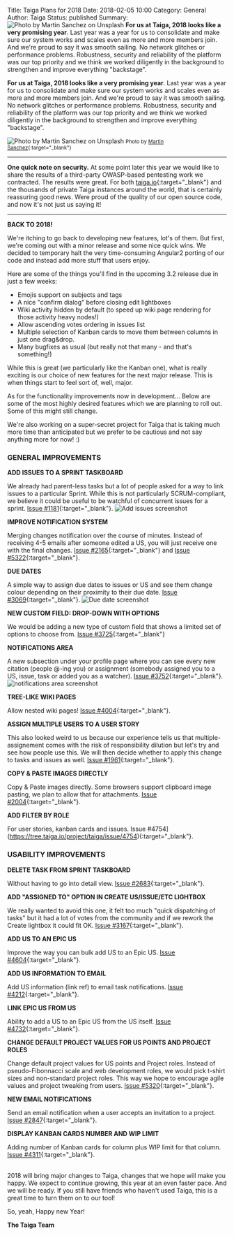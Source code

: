Title: Taiga Plans for 2018
Date: 2018-02-05 10:00
Category: General
Author: Taiga
Status: published
Summary: ![Photo by Martin Sanchez on Unsplash]({filename}/images/2018-02-05_taiga_plans_2018/martin-sanchez-396165.jpg "Photo by Martin Sanchez on Unsplash") **For us at Taiga, 2018 looks like a very promising year**. Last year was a year for us to consolidate and make sure our system works and scales even as more and more members join. And we're proud to say it was smooth sailing. No network glitches or performance problems. Robustness, security and reliability of the platform was our top priority and we think we worked diligently in the background to strengthen and improve everything "backstage".

**For us at Taiga, 2018 looks like a very promising year**. Last year was a year for us to consolidate and make sure our system works and scales even as more and more members join. And we're proud to say it was smooth sailing. No network glitches or performance problems. Robustness, security and reliability of the platform was our top priority and we think we worked diligently in the background to strengthen and improve everything "backstage".

![Photo by Martin Sanchez on Unsplash]({filename}/images/2018-02-05_taiga_plans_2018/martin-sanchez-396165.jpg "Photo by Martin Sanchez on Unsplash")
<small>Photo by [Martin Sanchez](https://unsplash.com/photos/MD6E2Sv__iA?utm_source=unsplash&utm_medium=referral&utm_content=creditCopyText){:target="_blank"}</small>

--------------------------------------------------------------------------

**One quick note on security.** At some point later this year we would like to share the results of a third-party OWASP-based pentesting work we contracted. The results were great. For both [taiga.io](http://taiga.io/){:target="_blank"} and the thousands of private Taiga instances around the world, that is certainly reassuring good news. Were proud of the quality of our open source code, and now it's not just us saying it!

--------------------------------------------------------------------------

**BACK TO 2018!**

We're itching to go back to developing new features, lot's of them. But first, we're coming out with a minor release and  some nice quick wins. We decided to temporary halt the very time-consuming Angular2 porting of our code and instead add more stuff that users enjoy.

Here are some of the things you'll find in the upcoming 3.2 release due in just a few weeks:

 * Emojis support on subjects and tags
 * A nice "confirm dialog" before closing edit lightboxes
 * Wiki activity  hidden by default (to speed up wiki page rendering for those activity heavy nodes!)
 * Allow ascending votes ordering  in issues list
 * Multiple selection of Kanban cards to move  them between columns in just one drag&drop.
 * Many bugfixes as usual (but really not that many - and that's something!)

While this is great (we particularly like the Kanban one), what is really exciting is our choice of new features for the next major release. This is when things start to feel sort of, well, major.

As for the functionality improvements now in development... Below are some of the most highly desired features which we are planning to roll out. Some of this might still change.

We're also working on a super-secret project for Taiga that is taking much more time than anticipated but we prefer to be cautious and not say anything more for now! :)

### GENERAL IMPROVEMENTS

**ADD ISSUES TO A SPRINT TASKBOARD**

We already had parent-less tasks but a lot of people asked for a way to link issues to a particular Sprint. While this is not particularly SCRUM-compliant, we believe it could be useful to be watchful of concurrent issues for a sprint. [Issue #1181](https://tree.taiga.io/project/taiga/issue/1181){:target="_blank"}.
![Add issues screenshot]({filename}/images/2018-02-05_taiga_plans_2018/image1.png "Add issues screenshot")

**IMPROVE NOTIFICATION SYSTEM**

Merging changes notification over the course of minutes. Instead of receiving 4-5 emails after someone edited a US, you will just receive one with the final changes. [Issue #2165](https://tree.taiga.io/project/taiga/issue/2165){:target="_blank"} and [Issue #5322](https://tree.taiga.io/project/taiga/issue/5322){:target="_blank"}.

**DUE DATES**

A simple way to assign due dates to issues or US and see them change colour depending on their proximity to their due date. [Issue #3069](https://tree.taiga.io/project/taiga/issue/3069){:target="_blank"}.
![Due date screenshot]({filename}/images/2018-02-05_taiga_plans_2018/image2.png "Due date screenshot")

**NEW CUSTOM FIELD: DROP-DOWN WITH OPTIONS**

We would be adding a new type of custom field that shows a limited set of options to choose from.
[Issue #3725](https://tree.taiga.io/project/taiga/issue/3725){:target="_blank"}

**NOTIFICATIONS AREA**

A new subsection under your profile page where you can see every new citation (people @-ing you) or assignment (somebody assigned you to a US, issue, task or added you as a watcher). [Issue #3752](https://tree.taiga.io/project/taiga/issue/3752){:target="_blank"}.
![notifications area screenshot]({filename}/images/2018-02-05_taiga_plans_2018/image3.png "notifications area screenshot")

**TREE-LIKE WIKI PAGES**

Allow nested wiki pages! [Issue #4004](https://tree.taiga.io/project/taiga/issue/4004){:target="_blank"}.

**ASSIGN MULTIPLE USERS TO A USER STORY**

This also looked weird to us because our experience tells us that multiple-assignement comes with the risk of responsibility dilution but let's try and see how people use this. We will then decide whether to apply this change to tasks and issues as well. [Issue #1961](https://tree.taiga.io/project/taiga/issue/1961){:target="_blank"}.

**COPY & PASTE IMAGES DIRECTLY**

Copy & Paste images directly. Some browsers support clipboard image pasting, we plan to allow that for attachments.
[Issue #2004](https://tree.taiga.io/project/taiga/issue/2004){:target="_blank"}.

**ADD FILTER BY ROLE**

For user stories, kanban cards and issues. Issue #4754](https://tree.taiga.io/project/taiga/issue/4754){:target="_blank"}.

### USABILITY IMPROVEMENTS

**DELETE TASK FROM SPRINT TASKBOARD**

Without having to go into detail view. [Issue #2683](https://tree.taiga.io/project/taiga/issue/2683){:target="_blank"}.

**ADD "ASSIGNED TO" OPTION IN CREATE US/ISSUE/ETC LIGHTBOX**

We really wanted to avoid this one, it felt too much "quick dispatching of tasks" but it had a lot of votes from the community and if we rework the Create lightbox it could fit OK. [Issue #3167](https://tree.taiga.io/project/taiga/issue/3167){:target="_blank"}.

**ADD US TO AN EPIC US**

Improve the way you can bulk add US to an Epic US. [Issue #4604](https://tree.taiga.io/project/taiga/issue/4604){:target="_blank"}.

**ADD US INFORMATION TO EMAIL**

Add US information (link ref) to email task notifications. [Issue #4212](https://tree.taiga.io/project/taiga/issue/4212){:target="_blank"}.

**LINK EPIC US FROM US**

Ability to add a US to an Epic US from the US itself. [Issue #4732](https://tree.taiga.io/project/taiga/issue/4732){:target="_blank"}.

**CHANGE DEFAULT PROJECT VALUES FOR US POINTS AND PROJECT ROLES**

Change default project values for US points and Project roles. Instead of pseudo-Fibonnacci scale and web development roles, we would pick t-shirt sizes and non-standard project roles. This way we hope to encourage agile values and project tweaking from users. [Issue #5320](https://tree.taiga.io/project/taiga/issue/5320){:target="_blank"}.

**NEW EMAIL NOTIFICATIONS**

Send an email notification when a user accepts an invitation to a project. [Issue #2847](https://tree.taiga.io/project/taiga/issue/2847){:target="_blank"}.

**DISPLAY KANBAN CARDS NUMBER AND WIP LIMIT**

Adding number of Kanban cards for column plus WIP limit for that column. [Issue #4311](https://tree.taiga.io/project/taiga/issue/4311){:target="_blank"}.

<br />
2018 will bring major changes to Taiga, changes that we hope will make you happy. We expect to continue growing, this year at an even faster pace. And we will be ready. If you still have friends who haven't used Taiga, this is a great time to turn them on to our tool!

So, yeah, Happy new Year!

**The Taiga Team**
